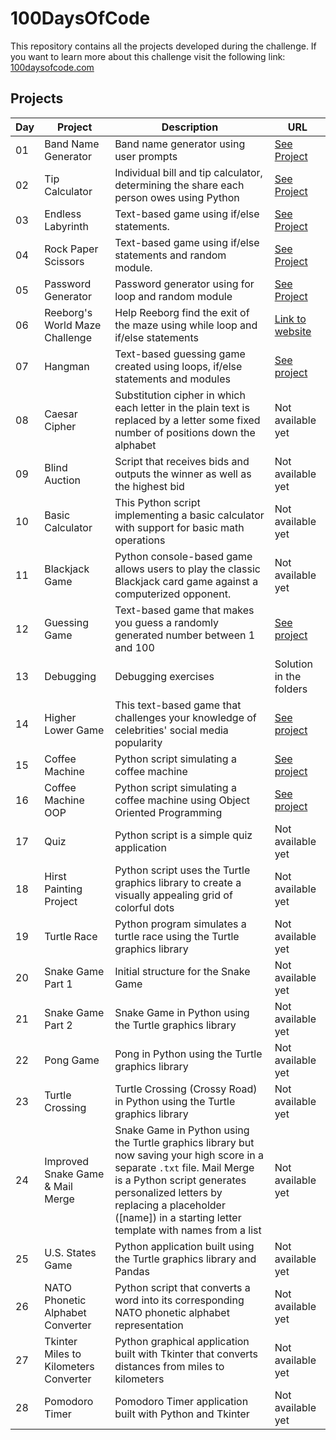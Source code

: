 # 100DaysOfCode

This repository contains all the projects developed during the challenge. If you want to learn more about this challenge visit the following link: [100daysofcode.com](https://www.100daysofcode.com/)

## Projects

| Day | Project                               | Description                                                                                                                                                                                                                                                            | URL                                                                                                                                                                |
|-----|---------------------------------------|------------------------------------------------------------------------------------------------------------------------------------------------------------------------------------------------------------------------------------------------------------------------| ------------------------------------------------------------------------------------------------------------------------------------------------------------------ |
| 01  | Band Name Generator                   | Band name generator using user prompts                                                                                                                                                                                                                                 | [See Project](https://onlinegdb.com/QsWi1SnNT9)                                                                                                                    |
| 02  | Tip Calculator                        | Individual bill and tip calculator, determining the share each person owes using Python                                                                                                                                                                                | [See Project](https://onlinegdb.com/CdldG0K2s)                                                                                                                     |
| 03  | Endless Labyrinth                     | Text-based game using if/else statements.                                                                                                                                                                                                                              | [See Project](https://onlinegdb.com/btqAVZJuF)                                                                                                                     |
| 04  | Rock Paper Scissors                   | Text-based game using if/else statements and random module.                                                                                                                                                                                                            | [See Project](https://onlinegdb.com/b8iX6jX98J)                                                                                                                    |
| 05  | Password Generator                    | Password generator using for loop and random module                                                                                                                                                                                                                    | [See Project](https://onlinegdb.com/vYd8DXOFX)                                                                                                                     |
| 06  | Reeborg's World Maze Challenge        | Help Reeborg find the exit of the maze using while loop and if/else statements                                                                                                                                                                                         | [Link to website](https://reeborg.ca/reeborg.html?lang=en&mode=python&menu=worlds%2Fmenus%2Freeborg_intro_en.json&name=Maze&url=worlds%2Ftutorial_en%2Fmaze1.json) |
| 07  | Hangman                               | Text-based guessing game created using loops, if/else statements and modules                                                                                                                                                                                           | [See project](https://onlinegdb.com/JgKLVhSMR)                                                                                                                     |
| 08  | Caesar Cipher                         | Substitution cipher in which each letter in the plain text is replaced by a letter some fixed number of positions down the alphabet                                                                                                                                    | Not available yet                                                                                                                                                  |
| 09  | Blind Auction                         | Script that receives bids and outputs the winner as well as the highest bid                                                                                                                                                                                            | Not available yet                                                                                                                                                  |
| 10  | Basic Calculator                      | This Python script implementing a basic calculator with support for basic math operations                                                                                                                                                                              | Not available yet                                                                                                                                                  |
| 11  | Blackjack Game                        | Python console-based game allows users to play the classic Blackjack card game against a computerized opponent.                                                                                                                                                        | Not available yet                                                                                                                                                  |
| 12  | Guessing Game                         | Text-based game that makes you guess a randomly generated number between 1 and 100                                                                                                                                                                                     | [See project](https://onlinegdb.com/CuQO8R_1I)                                                                                                                     |
| 13  | Debugging                             | Debugging exercises                                                                                                                                                                                                                                                    | Solution in the folders                                                                                                                                            |
| 14  | Higher Lower Game                     | This text-based game that challenges your knowledge of celebrities' social media popularity                                                                                                                                                                            | [See project](https://onlinegdb.com/zA09Ik00K)                                                                                                                     |
| 15  | Coffee Machine                        | Python script simulating a coffee machine                                                                                                                                                                                                                              | [See project](https://onlinegdb.com/6PnMERU5m)                                                                                                                     |
| 16  | Coffee Machine OOP                    | Python script simulating a coffee machine using Object Oriented Programming                                                                                                                                                                                            | [See project](https://onlinegdb.com/YKOsQOhbP)                                                                                                                     |
| 17  | Quiz                                  | Python script is a simple quiz application                                                                                                                                                                                                                             | Not available yet                                                                                                                                                  |
| 18  | Hirst Painting Project                | Python script uses the Turtle graphics library to create a visually appealing grid of colorful dots                                                                                                                                                                    | Not available yet                                                                                                                                                  |
| 19  | Turtle Race                           | Python program simulates a turtle race using the Turtle graphics library                                                                                                                                                                                               | Not available yet                                                                                                                                                  |
| 20  | Snake Game Part 1                     | Initial structure for the Snake Game                                                                                                                                                                                                                                   | Not available yet                                                                                                                                                  |
| 21  | Snake Game Part 2                     | Snake Game in Python using the Turtle graphics library                                                                                                                                                                                                                 | Not available yet                                                                                                                                                  |
| 22  | Pong Game                             | Pong in Python using the Turtle graphics library                                                                                                                                                                                                                       | Not available yet                                                                                                                                                  |
| 23  | Turtle Crossing                       | Turtle Crossing (Crossy Road) in Python using the Turtle graphics library                                                                                                                                                                                              | Not available yet                                                                                                                                                  |
| 24  | Improved Snake Game & Mail Merge      | Snake Game in Python using the Turtle graphics library but now saving your high score in a separate `.txt` file. Mail Merge is a Python script generates personalized letters by replacing a placeholder ([name]) in a starting letter template with names from a list | Not available yet                                                                                                                                                  |
| 25  | U.S. States Game                      | Python application built using the Turtle graphics library and Pandas                                                                                                                                                                                                  | Not available yet                                                                                                                                                  |
| 26  | NATO Phonetic Alphabet Converter      | Python script that converts a word into its corresponding NATO phonetic alphabet representation                                                                                                                                                                        | Not available yet                                                                                                                                                  |
| 27  | Tkinter Miles to Kilometers Converter | Python graphical application built with Tkinter that converts distances from miles to kilometers                                                                                                                                                                       | Not available yet                                                                                                                                                  |
| 28  | Pomodoro Timer                        | Pomodoro Timer application built with Python and Tkinter                                                                                                                                                                       | Not available yet                                                                                                                                                  |